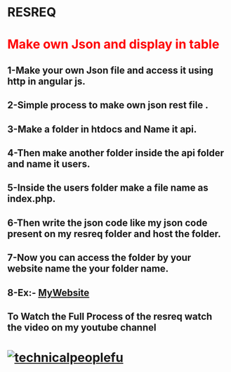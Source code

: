 # RESREQ
<h1 style="color:red">Make own Json and display in table</h1>
<h2>1-Make your own Json file and access it using http in angular js.</h2>
<h2>2-Simple process to make own json rest file .</h2>
<h2>3-Make a folder in htdocs and Name it api.</h2>
<h2>4-Then make another folder inside the api folder and name it users.</h2>
<h2>5-Inside the users folder make a file name as index.php.</h2>
<h2>6-Then write the json code like my json code present on my resreq folder and host the folder.</h2>
<h2>7-Now you can access the folder by your website name the your folder name.</h2>
<h2>8-Ex:- <a href="http://jitendra.unaux.com/" class="btn">MyWebsite</a></h2>
<h2>To Watch the Full Process of the resreq watch the video on my youtube channel <h1>
  <a href="https://www.youtube.com/technicalpeoplefu" title="technicalpeoplefu"><img src="https://yt3.ggpht.com/a-/AAuE7mAkVNQzkT4FEhpDwoO3lgwmC-OoZx__EqbeUg=s288-mo-c-c0xffffffff-rj-k-no" alt="technicalpeoplefu"></a>
